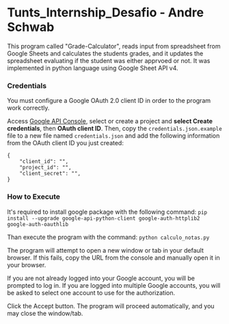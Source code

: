 # Tunts_Internship_Desafio - Andre Schwab

This program called "Grade-Calculator", reads input from spreadsheet from Google Sheets and calculates the students grades,
and it updates the spreadsheet evaluating if the student was either apprvoed or not. It was implemented in python language using Google Sheet API v4. 

### Credentials

You must configure a Google OAuth 2.0 client ID in order to the program work correctly.

Access [Google API Console](https://console.developers.google.com), select or create a project and **select Create credentials**, then **OAuth client ID**.
Then, copy the `credentials.json.example` file to a new file named `credentials.json` and add the following information from the OAuth client ID you just created:

```
{ 
    "client_id": "",
    "project_id": "",
    "client_secret": "",
}
```

### How to Execute 

It's required to install google package with the following command:
`pip install --upgrade google-api-python-client google-auth-httplib2 google-auth-oauthlib`

Than execute the program with the command:
`python calculo_notas.py`

The program will attempt to open a new window or tab in your default browser. If this fails, copy the URL from the console and manually open it in your browser.

If you are not already logged into your Google account, you will be prompted to log in. If you are logged into multiple Google accounts, you will be asked to select one account to use for the authorization.

Click the Accept button.
The program will proceed automatically, and you may close the window/tab.
